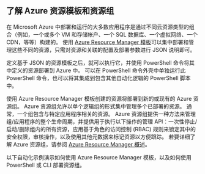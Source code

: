 ## <a name="understanding-azure-resource-templates-and-resource-groups"></a>了解 Azure 资源模板和资源组

在 Microsoft Azure 中部署和运行的大多数应用程序是通过不同云资源类型的组合（例如，一个或多个 VM 和存储帐户、一个 SQL 数据库、一个虚拟网络、一个 CDN，等等）构建的。  使用 [Azure Resource Manager 模板](../articles/azure-resource-manager/resource-group-authoring-templates.md)可以集中部署和管理这些不同的资源，只需对资源和关联的配置及部署参数进行 JSON 说明即可。

定义基于 JSON 的资源模板之后，就可以执行它，并使用 PowerShell 命令将其中定义的资源部署到 Azure 中。  可以在 PowerShell 命令外壳中单独运行此 PowerShell 命令，也可以将其集成到包含其他自动化逻辑的 PowerShell 脚本中。

使用 Azure Resource Manager 模板创建的资源将部署到新的或现有的 Azure 资源组。  Azure 资源组允许以单个逻辑组的形式集中管理多个已部署的资源。 通常，一个组包含与特定应用程序相关的资源。  Azure 资源组提供一种方法来管理组/应用程序的整个生命周期，并提供用于执行以下操作的管理 API：一次性停止/启动/删除组内的所有资源，应用基于角色的访问控制 (RBAC) 规则来锁定其中的安全权限，审核操作，以及使用其他元数据来标记资源以方便跟踪。 若要详细了解 Azure 资源组，请参阅 [Azure Resource Manager 概述](../articles/azure-resource-manager/resource-group-overview.md)。 

以下自动化示例演示如何使用 Azure Resource Manager 模板，以及如何使用 PowerShell 或 CLI 部署资源组。